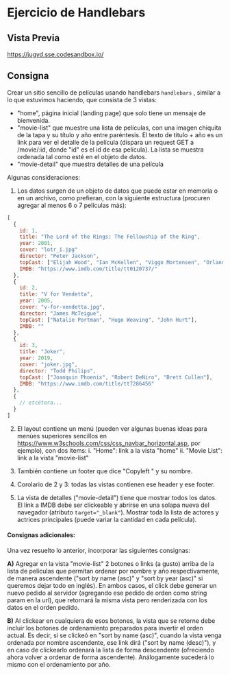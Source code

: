 # Ejercicio de Handlebars

## Vista Previa

https://jugyd.sse.codesandbox.io/

## Consigna
Crear un sitio sencillo de películas usando handlebars `handlebars` , similar a lo que estuvimos haciendo, que consista de 3 vistas:

- "home", página inicial (landing page) que solo tiene un mensaje de bienvenida.
- "movie-list" que muestre una lista de películas, con una imagen chiquita de la tapa y su título y año entre paréntesis. El texto de título + año es un link para ver el detalle de la película (dispara un request GET a /movie/:id, donde "id" es el id de esa película). La lista se muestra ordenada tal como esté en el objeto de datos.
- "movie-detail" que muestra detalles de una película

Algunas consideraciones:

1. Los datos surgen de un objeto de datos que puede estar en memoria o en un archivo, como prefieran, con la siguiente estructura (procuren agregar al menos 6 o 7 películas más):
```javascript
[
  {
    id: 1,
    title: "The Lord of the Rings: The Fellowship of the Ring",
    year: 2001,
    cover: "lotr_i.jpg"
    director: "Peter Jackson",
    topCast: ["Elijah Wood", "Ian McKellen", "Viggo Mortensen", "Orlando Bloom", "Christopher Lee", "Cate Blanchett", "Hugo Weaving"]
    IMDB: "https://www.imdb.com/title/tt0120737/"
  },
  {
    id: 2,
    title: "V for Vendetta",
    year: 2005,
    cover: "v-for-vendetta.jpg",
    director: "James McTeigue",
    topCast: ["Natalie Portman", "Hugo Weaving", "John Hurt"],
    IMDB: ""
  },
  {
    id: 3,
    title: "Joker",
    year: 2019,
    cover: "joker.jpg",
    director: "Todd Philips",
    topCast: ["Joanquin Phoenix", "Robert DeNiro", "Brett Cullen"],
    IMDB: "https://www.imdb.com/title/tt7286456"
  },
  {
    // etcétera...
  }
]
```

2. El layout contiene un menú (pueden ver algunas buenas ideas para menúes superiores sencillos en https://www.w3schools.com/css/css_navbar_horizontal.asp, por ejemplo), con dos items:
i. "Home": link a la vista "home"
ii. "Movie List": link a la vista "movie-list"

3. También contiene un footer que dice "Copyleft " y su nombre.

4. Corolario de 2 y 3: todas las vistas contienen ese header y ese footer.

5. La vista de detalles ("movie-detail") tiene que mostrar todos los datos. El link a IMDB debe ser clickeable y abrirse en una solapa nueva del navegador (atributo `target="_blank"`). Mostrar toda la lista de actores y actrices principales (puede variar la cantidad en cada película).

#### Consignas adicionales:

Una vez resuelto lo anterior, incorporar las siguientes consignas:

**A)** Agregar en la vista "movie-list" 2 botones o links (a gusto) arriba de la lista de películas que permitan ordenar por nombre y año respectivamente, de manera ascendente ("sort by name (asc)" y "sort by year (asc)" si queremos dejar todo en inglés). En ambos casos, el click debe generar un nuevo pedido al servidor (agregando ese pedido de orden como string param en la url), que retornará la misma vista pero renderizada con los datos en el orden pedido.

**B)** Al clickear en cualquiera de esos botones, la vista que se retorne debe incluir los botones de ordenamiento preparados para invertir el orden actual. Es decir, si se clickeó en "sort by name (asc)", cuando la vista venga ordenada por nombre ascendente, ese link dirá ("sort by name (desc)"), y en caso de clickearlo ordenará la lista de forma descendente (ofreciendo ahora volver a ordenar de forma ascendente). Análogamente sucederá lo mismo con el ordenamiento por año.
